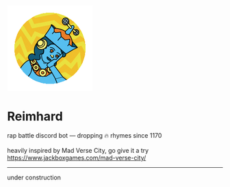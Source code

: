 ![Reimhard logo](assets/img/reimhard_sm.png?s=200 "Reimhard logo")

# Reimhard 

rap battle discord bot — dropping 🔥 rhymes since 1170\
\
heavily inspired by Mad Verse City, go give it a try https://www.jackboxgames.com/mad-verse-city/

___

under construction
